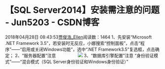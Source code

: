 # 【SQL Server2014】安装需注意的问题 - Jun5203 - CSDN博客
2018年04月28日 08:43:53[贾俊浩_Ellen](https://me.csdn.net/Ellen5203)阅读数：1464
1、先安装“Microsoft .NET Framework 3.5”，若安装时无反应，小娜搜索“控制面板”，点击“程序”——“启用或关闭Windows功能”，选中“.NET Framework3.5”复选框，点击确定；
2、“服务器配置”注意                 
![](https://img-blog.csdn.net/20180428185823177)
3、“数据库引擎配置”注意
“身份验证模式”——“混合模式（SQL Server身份验证和Windows身份验证）”
